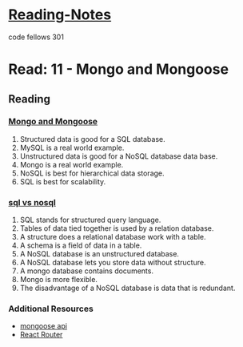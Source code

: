 # [Reading-Notes](https://alsosteve.github.io/reading-notes/)
code fellows 301

# Read: 11 - Mongo and Mongoose

## Reading

### [Mongo and Mongoose](https://www.thegeekstuff.com/2014/01/sql-vs-nosql-db/?utm_source=tuicool)
1. Structured data is good for a SQL database.
2. MySQL is a real world example.
3. Unstructured data is good for a NoSQL database data base.
4. Mongo is a real world example.
5. NoSQL is best for hierarchical data storage.
6. SQL is best for scalability.

### [sql vs nosql](https://www.youtube.com/watch?v=ZS_kXvOeQ5Y)
1. SQL stands for structured query language.
2. Tables of data tied together is used by a relation database.
3. A structure does a relational database work with a table.
4. A schema is a field of data in a table.
5. A NoSQL database is an unstructured database.
6. A NoSQL database lets you store data without structure.
7. A mongo database contains documents.
8. Mongo is more flexible.
9. The disadvantage of a NoSQL database is data that is redundant. 

### Additional Resources
* [mongoose api](https://mongoosejs.com/docs/api.html#Model)
* [React Router](https://reactrouter.com/web/api/BrowserRouter)